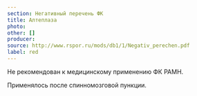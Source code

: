 ```yaml
---
section: Негативный перечень ФК
title: Алтеплаза
photo:
other: []
producer:
source: http://www.rspor.ru/mods/db1/1/Negativ_perechen.pdf
label: red
---
```


Не рекомендован к медицинскому применению ФК РАМН.

Применялось после спинномозговой пункции.

